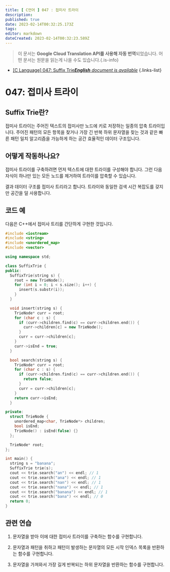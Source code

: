 ```yaml
---
title: [ C언어 ] 047 : 접미사 트라이
description: 
published: true
date: 2023-02-14T00:32:25.173Z
tags: 
editor: markdown
dateCreated: 2023-02-14T00:32:23.589Z
---
```


> 이 문서는 **Google Cloud Translation API를 사용해 자동 번역**되었습니다.
어떤 문서는 원문을 읽는게 나을 수도 있습니다.{.is-info}



- [[C Language] 047: Suffix Trie***English** document is available*](/en/Knowledge-base/Algorithm/c-language-047-suffix-trie)
{.links-list}


# 047: 접미사 트라이

## Suffix Trie란?

접미사 트라이는 주어진 텍스트의 접미사만 노드에 키로 저장하는 일종의 압축 트라이입니다. 주어진 패턴의 모든 항목을 찾거나 가장 긴 반복 하위 문자열을 찾는 것과 같은 빠른 패턴 일치 알고리즘을 가능하게 하는 공간 효율적인 데이터 구조입니다.

## 어떻게 작동하나요?

접미사 트라이를 구축하려면 먼저 텍스트에 대한 트라이를 구성해야 합니다. 그런 다음 자식이 하나만 있는 모든 노드를 제거하여 트라이를 압축할 수 있습니다.

결과 데이터 구조를 접미사 트리라고 합니다. 트라이와 동일한 검색 시간 복잡도를 갖지만 공간을 덜 사용합니다.

## 코드 예

다음은 C++에서 접미사 트리를 간단하게 구현한 것입니다.

```cpp
#include <iostream>
#include <string>
#include <unordered_map>
#include <vector>

using namespace std;

class SuffixTrie {
public:
  SuffixTrie(string s) {
    root = new TrieNode();
    for (int i = 0; i < s.size(); i++) {
      insert(s.substr(i));
    }
  }

  void insert(string s) {
    TrieNode* curr = root;
    for (char c : s) {
      if (curr->children.find(c) == curr->children.end()) {
        curr->children[c] = new TrieNode();
      }
      curr = curr->children[c];
    }
    curr->isEnd = true;
  }

  bool search(string s) {
    TrieNode* curr = root;
    for (char c : s) {
      if (curr->children.find(c) == curr->children.end()) {
        return false;
      }
      curr = curr->children[c];
    }
    return curr->isEnd;
  }

private:
  struct TrieNode {
    unordered_map<char, TrieNode*> children;
    bool isEnd;
    TrieNode() : isEnd(false) {}
  };

  TrieNode* root;
};

int main() {
  string s = "banana";
  SuffixTrie trie(s);
  cout << trie.search("an") << endl; // 1
  cout << trie.search("ana") << endl; // 1
  cout << trie.search("nan") << endl; // 1
  cout << trie.search("nana") << endl; // 1
  cout << trie.search("banana") << endl; // 1
  cout << trie.search("bana") << endl; // 0
  return 0;
}
```

## 관련 연습

1. 문자열을 받아 이에 대한 접미사 트라이를 구축하는 함수를 구현합니다.

2. 문자열과 패턴을 취하고 패턴이 발생하는 문자열의 모든 시작 인덱스 목록을 반환하는 함수를 구현합니다.

3. 문자열을 가져와서 가장 길게 반복되는 하위 문자열을 반환하는 함수를 구현합니다.